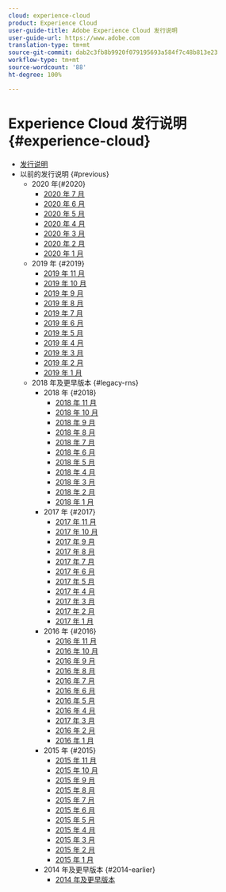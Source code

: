 ```yaml
---
cloud: experience-cloud
product: Experience Cloud
user-guide-title: Adobe Experience Cloud 发行说明
user-guide-url: https://www.adobe.com
translation-type: tm+mt
source-git-commit: dab2c3fb8b9920f079195693a584f7c48b813e23
workflow-type: tm+mt
source-wordcount: '88'
ht-degree: 100%

---
```



# Experience Cloud 发行说明 {#experience-cloud}

+ [发行说明](current.md)
+ 以前的发行说明 {#previous}
   + 2020 年{#2020}
      + [2020 年 7 月](c-legacy-releases/2020/07162020.md)
      + [2020 年 6 月](c-legacy-releases/2020/06182020.md)
      + [2020 年 5 月](c-legacy-releases/2020/05212020.md)
      + [2020 年 4 月](c-legacy-releases/2020/04162020.md)
      + [2020 年 3 月](c-legacy-releases/2020/03122020.md)
      + [2020 年 2 月](c-legacy-releases/2020/02202020.md)
      + [2020 年 1 月](c-legacy-releases/2020/01162020.md)
   + 2019 年 {#2019}
      + [2019 年 11 月](c-legacy-releases/2019/10312019.md)
      + [2019 年 10 月](c-legacy-releases/2019/10102019.md)
      + [2019 年 9 月](c-legacy-releases/2019/09122019.md)
      + [2019 年 8 月](c-legacy-releases/2019/08082019.md)
      + [2019 年 7 月](c-legacy-releases/2019/07182019.md)
      + [2019 年 6 月](c-legacy-releases/2019/06132019.md)
      + [2019 年 5 月](c-legacy-releases/2019/05092019.md)
      + [2019 年 4 月](c-legacy-releases/2019/04112019.md)
      + [2019 年 3 月](c-legacy-releases/2019/03072019.md)
      + [2019 年 2 月](c-legacy-releases/2019/02072019.md)
      + [2019 年 1 月](c-legacy-releases/2019/01172019.md)
   + 2018 年及更早版本 {#legacy-rns}
      + 2018 年 {#2018}
         + [2018 年 11 月](c-legacy-releases/2018/11012018.md)
         + [2018 年 10 月](c-legacy-releases/2018/10112018.md)
         + [2018 年 9 月](c-legacy-releases/2018/09132018.md)
         + [2018 年 8 月](c-legacy-releases/2018/08092018.md)
         + [2018 年 7 月](c-legacy-releases/2018/07192018.md)
         + [2018 年 6 月](c-legacy-releases/2018/06142018.md)
         + [2018 年 5 月](c-legacy-releases/2018/05102018.md)
         + [2018 年 4 月](c-legacy-releases/2018/04122018.md)
         + [2018 年 3 月](c-legacy-releases/2018/03082018.md)
         + [2018 年 2 月](c-legacy-releases/2018/02082018.md)
         + [2018 年 1 月](c-legacy-releases/2018/01182018.md)
      + 2017 年 {#2017}
         + [2017 年 11 月](c-legacy-releases/2017/11092017.md)
         + [2017 年 10 月](c-legacy-releases/2017/10262017.md)
         + [2017 年 9 月](c-legacy-releases/2017/09212017.md)
         + [2017 年 8 月](c-legacy-releases/2017/08172017.md)
         + [2017 年 7 月](c-legacy-releases/2017/07202017.md)
         + [2017 年 6 月](c-legacy-releases/2017/06082017.md)
         + [2017 年 5 月](c-legacy-releases/2017/05182017.md)
         + [2017 年 4 月](c-legacy-releases/2017/04202017.md)
         + [2017 年 3 月](c-legacy-releases/2017/03092017.md)
         + [2017 年 2 月](c-legacy-releases/2017/02162017.md)
         + [2017 年 1 月](c-legacy-releases/2017/01192017.md)
      + 2016 年 {#2016}
         + [2016 年 11 月](c-legacy-releases/2016/11102016.md)
         + [2016 年 10 月](c-legacy-releases/2016/10202016.md)
         + [2016 年 9 月](c-legacy-releases/2016/09152016.md)
         + [2016 年 8 月](c-legacy-releases/2016/08182016.md)
         + [2016 年 7 月](c-legacy-releases/2016/07212016.md)
         + [2016 年 6 月](c-legacy-releases/2016/06162016.md)
         + [2016 年 5 月](c-legacy-releases/2016/05192016.md)
         + [2016 年 4 月](c-legacy-releases/2016/04212016.md)
         + [2017 年 3 月](c-legacy-releases/2016/03172016.md)
         + [2016 年 2 月](c-legacy-releases/2016/02182016.md)
         + [2016 年 1 月](c-legacy-releases/2016/01212016.md)
      + 2015 年 {#2015}
         + [2015 年 11 月](c-legacy-releases/2015/11052015.md)
         + [2015 年 10 月](c-legacy-releases/2015/10152015.md)
         + [2015 年 9 月](c-legacy-releases/2015/09172015.md)
         + [2015 年 8 月](c-legacy-releases/2015/08202015.md)
         + [2015 年 7 月](c-legacy-releases/2015/07162015.md)
         + [2015 年 6 月](c-legacy-releases/2015/06182015.md)
         + [2015 年 5 月](c-legacy-releases/2015/05212015.md)
         + [2015 年 4 月](c-legacy-releases/2015/04162015.md)
         + [2015 年 3 月](c-legacy-releases/2015/03192015.md)
         + [2015 年 2 月](c-legacy-releases/2015/02192015.md)
         + [2015 年 1 月](c-legacy-releases/2015/01152015.md)
      + 2014 年及更早版本 {#2014-earlier}
         + [2014 年及更早版本](c-legacy-releases/2014-earlier.md)
